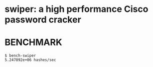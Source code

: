 # swiper: a high performance Cisco password cracker

# BENCHMARK

```console
$ bench-swiper
5.247892e+06 hashes/sec
```
